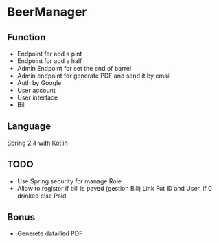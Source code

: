 # BeerManager

## Function

- Endpoint for add a pint
- Endpoint for add a half
- Admin Endpoint for set the end of barrel
- Admin endpoint for generate PDF and send it by email
- Auth by Google
- User account
- User interface 
- Bill

## Language

 Spring 2.4 with Kotlin
 

## TODO

 - Use Spring security for manage Role  
 - Allow to register if bill is payed (gestion Bill) Link Fut iD and User, if 0 drinked else Paid

## Bonus
 
 - Generete datailled PDF